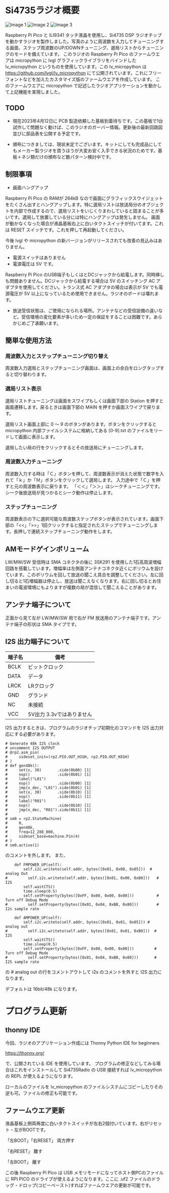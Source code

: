 # Si4735ラジオ概要

![Image 1](Materials/Si4735Radio-1.jpg)
![Image 2](Materials/Si4735Radio-2.jpg)
![Image 3](Materials/Si4735Radio-3.jpg)


Raspberry Pi Pico と ILI9341 タッチ液晶を使用し、Si4735 DSP ラジオチップを動かすラジオを製作しました。写真のように周波数を入力してチューニングする画面、ステップ周波数のUP/DOWNチューニング、選局リストからチューニングのモードを備えています。
このラジオの Raspberry Pi Pico のファームウエアは micropython に lvgl グラフィックライブラリをバインドした lv_micropython というものを使用しています。この lv_micropython は https://github.com/lvgl/lv_micropython にて公開されています。これにフリーフォントなどを加えたカスタマイズ版のファームウエアを作成しています。
このファームウエアに micropython で記述したラジオアプリケーションを動かして上記機能を実現しました。

## TODO

* 現在2023年4月12日に PCB 製造依頼した基板到着待ちです。この基板で1台試作して問題なく動けば、このラジオのガーバー情報。更新後の最新回路図並びに部品表を公開する予定です。

* 頒布につきましては、現状未定でございます。キットにしても完成品にしてもメーカー製ラジオを買うほうが大変お安く入手できる状況のためです。基板＋ネジ類だけの頒布など数パターン検討中です。

## 制限事項

* 画面ハングアップ

Raspberry Pi Pico の RAMが 264kB なので画面にグラフィックスウイジェットをたくさん出すとハングアップします。特に選局リストは放送局分のオブジェクトを内部で作成するので、選局リストをいじくりまわしていると固まることが多いです。選局して放置している分には特にハングアップは発生しません。
画面が動かなくなった場合が液晶基板右上に白いタクトスイッチが付いてます。これは RESET スイッチです。これを押して再起動してください。

今後 lvgl や micropython の新バージョンがリリースされても改善の見込みはありません。

* 電源スイッチはありません
* 電源電圧は 5V です。 

Raspberry Pi Pico のUSB端子もしくはとDCジャックから給電します。同時挿しも問題ありません。DCジャックから給電する場合は 5V のスイッチング AC アダプタを使用してください。トランス式 AC アダプタの場合は表示が 5V でも電源電圧が 5V 以上になっているため使用できません。ラジオのボードは壊れます。

* 放送受信状態は、ご使用になられる場所。アンテナなどの受信設備の違いなど。受信環境の変化要素が多いため一定の保証をすることは困難です。あらかじめご了承願います。

## 簡単な使用方法

### 周波数入力とステップチューニング切り替え

周波数入力選局とステップチューニング画面は、画面上の余白をロングタップすると切り替わります。

### 選局リスト表示

選局リストチューニングは画面をスワイプもしくは画面下部の Station を押すと画面遷移します。戻るときは画面下部の MAIN を押すか画面スワイプで戻ります。

選局リスト画面上部に 0 ～ 9 のボタンがあります。ボタンをクリックすると micropython 内部ファイルシステムに格納してある [0-9].txt のファイルをリードして画面に表示します。

選局したい局の行をクリックするとその放送局にチューニングします。

### 周波数入力チューニング

周波数入力する時は「Ｃ」ボタンを押して、周波数表示が消えた状態で数字を入れて「ｋ」か「Ｍ」ボタンをクリックして選局します。
入力途中で「Ｃ」を押すと元の周波数表示に戻ります。
「＜＜」「＞＞」はシークチューニングです。シーク後放送局が見つかるとシーク動作は停止します。

### ステップチューニング

周波数表示の下に選択可能な周波数ステップボタンが表示されています。画面下部の「<<」「>>」1回クリックすると指定されたステップでチューニングします。長押しで連続ステップチューニング動作をします。

## AMモードゲインボリューム

LW/MW/SW 受信時は SMA コネクタの後に 3SK291 を使用した1石高周波増幅回路を搭載しています。増幅率は左側面アンテナコネクタ近くにボリウムを設けています。このボリウムを回して放送の聞こえ具合を調整してください。左に回し切ると1石増幅器は停止し、放送は聞こえなくなります。右に回し切るとお住まいの電波環境にもよりますが複数の局が混信して聞こえることがあります。

## アンテナ端子について

正面から見て左が LW/MW/SW 用で右が FM 放送用のアンテナ端子です。アンテナ端子の形状は SMA タイプです。

## I2S 出力端子について

|端子名|備考|
|-|-|
|BCLK|ビットクロック|
|DATA|データ|
|LRCK|LRクロック|
|GND|グランド|
|NC|未接続|
|VCC|5V出力 3.3vではありません|

I2S 出力するときは、プログラムのラジオチップ初期化のコマンドを I2S 出力対応にする必要があります。

```
# Generate 48k I2S clock
# uncomment I2S OUTPUT
# @rp2.asm_pio(
#     sideset_init=(rp2.PIO.OUT_HIGH, rp2.PIO.OUT_HIGH)
# )
# def gen48k():
#     set(x, 30)       .side(0b00) [1]
#     nop()            .side(0b01) [1]
#     label("L01")
#     nop()            .side(0b00) [1]
#     jmp(x_dec, "L01").side(0b01) [1]
#     set(x, 30)       .side(0b10) [1]
#     nop()            .side(0b11) [1]
#     label("R01")
#     nop()            .side(0b10) [1]
#     jmp(x_dec, "R01").side(0b11) [1]
# 
# sm0 = rp2.StateMachine(
#     0,
#     gen48k,
#     freq=12_288_000,
#     sideset_base=machine.Pin(4)
# )
# sm0.active(1)
```

のコメントを外します。
また、

```
    def FMPOWER_UP(self):
        self.i2c.writeto(self.addr, bytes([0x01, 0x00, 0x05]))  # analog Out
#         self.i2c.writeto(self.addr, bytes([0x01, 0x00, 0xB0]))   # I2S
        self.waitCTS()
        time.sleep(0.5)
        self.setProperty(bytes([0xFF, 0x00, 0x00, 0x00]))          # Turn off Debug Mode
#         self.setProperty(bytes([0x01, 0x04, 0xBB, 0x80]))        # I2s sample rate
```
```
    def AMPOWER_UP(self):
        self.i2c.writeto(self.addr, bytes([0x01, 0x01, 0x05])) # analog out
#         self.i2c.writeto(self.addr, bytes([0x01, 0x01, 0xB0]))  # I2S
        self.waitCTS()
        time.sleep(0.5)
        self.setProperty(bytes([0xFF, 0x00, 0x00, 0x00]))         # Turn off Debug Mode
#         self.setProperty(bytes([0x01, 0x04, 0xBB, 0x80]))       # I2S sample rate
```
の # analog out の行をコメントアウトして i2s のコメントを外すと I2S 出力になります。

デフォルトは 16bit/48k になります。

# プログラム更新

## thonny IDE
今回、ラジオのアプリケーション作成には 
Thonny Python IDE for beginners

https://thonny.org/

で、公開されている IDE を使用しています。
プログラムの修正などしてみる場合はこれをインストールして Si4735Radio の USB 接続すれば lv_micropython の REPL が使えるようになります。

ローカルのファイルを lv_micropython のファイルシステムにコピーしたりその逆も可。ファイルの修正も可能です。

## ファームウエア更新

液晶基板上側両再度に白いタクトスイッチが左右2個付いています。右がリセット・左がBOOTです。

「左BOOT」「右RESET」 両方押す

「右RESET」 離す

「左BOOT」 離す

この後 Raspberry Pi Pico は USB メモリモードになってホスト側PCのファイルに RPI PICO のドライブが使えるようになります。ここに .uf2 ファイルのドラッグ・ドロップ(コピーペースト)すればファームウエアの更新が可能です。
